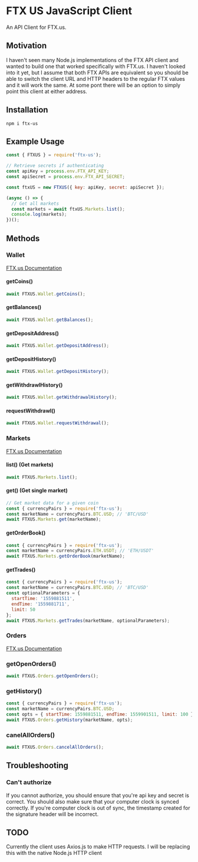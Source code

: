 # FTX US JavaScript Client

An API Client for FTX.us. 

## Motivation
I haven't seen many Node.js implementations of the FTX API client
and wanted to build one that worked specifically with FTX.us.
I haven't looked into it yet, but I assume that both FTX APIs
are equivalent so you should be able to switch the client URL
and HTTP headers to the regular FTX values and it will work the same.
At some pont there will be an option to simply point this client at either
address.

## Installation
```
npm i ftx-us
```

## Example Usage
```JavaScript
const { FTXUS } = require('ftx-us');

// Retrieve secrets if authenticating
const apiKey = process.env.FTX_API_KEY;
const apiSecret = process.env.FTX_API_SECRET;

const ftxUS = new FTXUS({ key: apiKey, secret: apiSecret });

(async () => {
  // Get all markets
  const markets = await ftxUS.Markets.list();
  console.log(markets);
})();
```

## Methods
### Wallet
[FTX.us Documentation](https://docs.ftx.us/#wallet)
#### getCoins()
```JavaScript
await FTXUS.Wallet.getCoins();
```
#### getBalances()
```JavaScript
await FTXUS.Wallet.getBalances();
```
#### getDepositAddress()
```JavaScript
await FTXUS.Wallet.getDepositAddress();
```
#### getDepositHistory()
```JavaScript
await FTXUS.Wallet.getDepositHistory();
```
#### getWithdrawlHistory()
```JavaScript
await FTXUS.Wallet.getWithdrawalHistory();
```
#### requestWithdrawl()
```JavaScript
await FTXUS.Wallet.requestWithdrawal();
```
### Markets
[FTX.us Documentation](https://docs.ftx.us/#markets)
#### list() (Get markets)
```JavaScript
await FTXUS.Markets.list();
```
#### get() (Get single market)
```JavaScript
// Get market data for a given coin
const { currencyPairs } = require('ftx-us');
const marketName = currencyPairs.BTC.USD; // 'BTC/USD'
await FTXUS.Markets.get(marketName);
```
#### getOrderBook()
```JavaScript
const { currencyPairs } = require('ftx-us');
const marketName = currencyPairs.ETH.USDT; // 'ETH/USDT'
await FTXUS.Markets.getOrderBook(marketName);
```
#### getTrades()
```JavaScript
const { currencyPairs } = require('ftx-us');
const marketName = currencyPairs.BTC.USD; // 'BTC/USD'
const optionalParameters = {
  startTime: '1559881511',
  endTime: '1559881711',
  limit: 50
};
await FTXUS.Markets.getTrades(marketName, optionalParameters);
```
### Orders
[FTX.us Documentation](https://docs.ftx.us/#orders)
### getOpenOrders()
```JavaScript
await FTXUS.Orders.getOpenOrders();
```
### getHistory()
```JavaScript
const { currencyPairs } = require('ftx-us');
const marketName = currencyPairs.BTC.USD;
const opts = { startTime: 1559881511, endTime: 1559901511, limit: 100 }
await FTXUS.Orders.getHistory(marketName, opts);
```
### canelAllOrders()
```JavaScript
await FTXUS.Orders.cancelAllOrders();
```
## Troubleshooting
### Can't authorize
If you cannot authorize, you should ensure that you're api key and secret is correct.
You should also make sure that your computer clock is synced correctly. If you're computer
clock is out of sync, the timestamp created for the signature header will be incorrect.
## TODO
Currently the client uses Axios.js to make HTTP requests.
I will be replacing this with the native Node.js HTTP client
